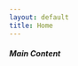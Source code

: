 ```yaml
---
layout: default
title: Home
---
```


<h5 class="text-center" style="height: 10000px;">Main Content</h5>
